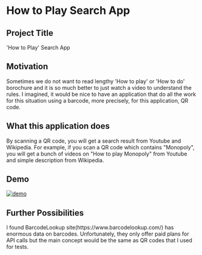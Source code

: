 # How to Play Search App
<h2>Project Title</h2>
<p>'How to Play' Search App</p>

<h2>Motivation</h2>
<p>Sometimes we do not want to read lengthy 'How to play' or 'How to do' borochure and it is so much better to just watch a video to understand the rules. I imagined, it would be nice to have an application that do all the work for this situation using a barcode, more precisely, for this application, QR code.</p>

<h2>What this application does</h2>
<p>By scanning a QR code, you will get a search result from Youtube and Wikipedia. For example, if you scan a QR code which contains "Monopoly", you will get a bunch of videos on "How to play Monopoly" from Youtube and simple description from Wikipedia. </p>

<h2>Demo</h2>
<a href="https://github.com/hoekyoungkim/HowToPlaySearchApp/blob/master/demo/demo_long"><img src="https://github.com/hoekyoungkim/HowToPlaySearchApp/blob/master/demo/demo_long.gif" title="demo"/></a>
<h2>Further Possibilities </h2>
I found BarcodeLookup site(https://www.barcodelookup.com/) has enormous data on barcodes. Unfortunately, they only offer paid plans for API calls but the main concept would be the same as QR codes that I used for tests.
